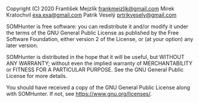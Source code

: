 Copyright (C) 2020  František Mejzlík <frankmejzlik@gmail.com>
                    Mirek Kratochvil <exa.exa@gmail.com>
                    Patrik Veselý <prtrikvesely@gmail.com>

 SOMHunter is free software: you can redistribute it and/or modify it under the terms of the GNU General Public License as published by the Free  Software Foundation, either version 2 of the License, or (at your option)  any later version.

 SOMHunter is distributed in the hope that it will be useful, but WITHOUT ANY  WARRANTY; without even the implied warranty of MERCHANTABILITY or FITNESS  FOR A PARTICULAR PURPOSE.  See the GNU General Public License for more  details.

 You should have received a copy of the GNU General Public License along with SOMHunter. If not, see <https://www.gnu.org/licenses/>.